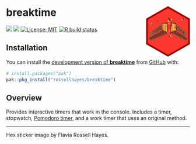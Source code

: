 
<!-- README.md is generated from README.Rmd. Please edit that file -->

# breaktime <img src="man/figures/logo.png?raw=TRUE" align="right" height="138" />

<!-- badges: start -->

[![](https://img.shields.io/badge/devel%20version-0.0.0.9000-brightgreen.svg)](https://github.com/rossellhayes/breaktime)
[![](https://img.shields.io/badge/lifecycle-experimental-orange.svg)](https://lifecycle.r-lib.org/articles/stages.html#experimental)
[![License:
MIT](https://img.shields.io/badge/license-MIT-blueviolet.svg)](https://cran.r-project.org/web/licenses/MIT)
[![R build
status](https://github.com/rossellhayes/breaktime/workflows/R-CMD-check/badge.svg)](https://github.com/rossellhayes/breaktime/actions)
<!-- badges: end -->

## Installation

You can install the [development version of
**breaktime**](https://github.com/rossellhayes/breaktime) from
[GitHub](https://github.com/) with:

``` r
# install.packages("pak")
pak::pkg_install("rossellhayes/breaktime")
```

## Overview

Provides interactive timers that work in the console. Includes a timer,
stopwatch, [Pomodoro
timer](https://francescocirillo.com/products/the-pomodoro-technique),
and a work timer that uses an original method.

------------------------------------------------------------------------

Hex sticker image by Flavia Rossell Hayes.
